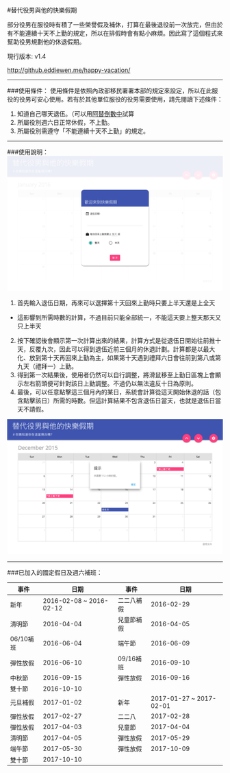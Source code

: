 #替代役男與他的快樂假期

部分役男在服役時有積了一些榮譽假及補休，打算在最後退役前一次放完，但由於有不能連續十天不上勤的規定，所以在排假時會有點小麻煩。因此寫了這個程式來幫助役男規劃他的休退假期。

現行版本: v1.4

http://github.eddiewen.me/happy-vacation/

---

###使用條件：
使用條件是依照內政部移民署署本部的規定來設定，所以在此服役的役男可安心使用。若有於其他單位服役的役男需要使用，請先閱讀下述條件：

1. 知道自己哪天退伍。（可以用[阿替倒數中](http://smscount.lol)試算
2. 所屬役別週六日正常休假，不上勤。
3. 所屬役別需遵守「不能連續十天不上勤」的規定。

---

###使用說明：
![demo-image-1](/images/demo-image-1.png)

1. 首先輸入退伍日期，再來可以選擇第十天回來上勤時只要上半天還是上全天
  * 這影響到所需時數的計算，不過目前只能全部統一，不能這天要上整天那天又只上半天
2. 按下確認後會顯示第一次計算出來的結果，計算方式是從退伍日開始往前推十天，反覆九次，因此可以得到退伍近前三個月的休退計劃。計算都是以最大化、放到第十天再回來上勤為主，如果第十天遇到禮拜六日會往前到第八或第九天（禮拜一）上勤。
3. 得到第一次結果後，使用者仍然可以自行調整，將滑鼠移至上勤日區塊上會顯示左右箭頭便可針對該日上勤調整。不過仍以無法違反十日為原則。
4. 最後，可以任意點擊這三個月內的某日，系統會計算從這天開始休退的話（包含點擊該日）所需的時數。但這計算結果不包含退伍日當天，也就是退伍日當天不請假。

![demo-image-2](/images/demo-image-2.png)

---

###已加入的國定假日及週六補班：

事件 | 日期 | 事件 | 日期
----|----|----|----
新年 | 2016-02-08 ~ 2016-02-12 | 二二八補假 | 2016-02-29
清明節 | 2016-04-04 | 兒童節補假 | 2016-04-05
06/10補班 | 2016-06-04 | 端午節 | 2016-06-09
彈性放假 | 2016-06-10 | 09/16補班 | 2016-09-10
中秋節 | 2016-09-15 | 彈性放假 | 2016-09-16
雙十節 | 2016-10-10 |    | 
元旦補假 | 2017-01-02 | 新年 | 2017-01-27 ~ 2017-02-01
彈性放假 | 2017-02-27 | 二二八 | 2017-02-28
彈性放假 | 2017-04-03 | 兒童節 | 2017-04-04
清明節 | 2017-04-05 | 彈性放假 | 2017-05-29
端午節 | 2017-05-30 | 彈性放假 | 2017-10-09
雙十節 | 2017-10-10
